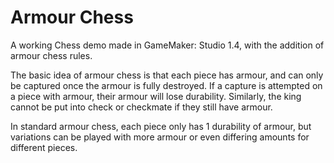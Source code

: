 # Armour Chess
A working Chess demo made in GameMaker: Studio 1.4, with the addition of armour chess rules.

The basic idea of armour chess is that each piece has armour, and can only be captured once the armour is fully destroyed. If a capture is attempted on a piece with armour, their armour will lose durability. Similarly, the king cannot be put into check or checkmate if they still have armour.

In standard armour chess, each piece only has 1 durability of armour, but variations can be played with more armour or even differing amounts for different pieces.
